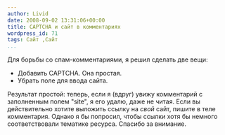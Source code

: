 ```yaml
---
author: Livid
date: 2008-09-02 13:31:06+00:00
title: CAPTCHA и сайт в комментариях
wordpress_id: 71
tags: Сайт ,Сайт
...
```


Для борьбы со спам-комментариями, я решил сделать две вещи:

-   Добавить CAPTCHA. Она простая.
-   Убрать поле для ввода сайта.


Результат простой: теперь, если я (вдруг) увижу комментарий с
заполненным полем "site", я его удалю, даже не читая.
Если вы действительно хотите выложить ссылку на *свой* сайт, пишите в
теле комментария. Однако я бы попросил, чтобы ссылки хотя бы немного
соответствовали тематике ресурса.
Спасибо за внимание.
